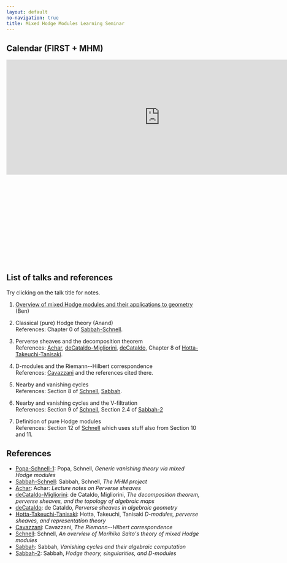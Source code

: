 ```yaml
---
layout: default
no-navigation: true
title: Mixed Hodge Modules Learning Seminar
---
```

## Calendar (FIRST + MHM)

<div class="calendar" style="padding-bottom:45%">
<iframe src="https://calendar.google.com/calendar/embed?showTitle=0&amp;mode=AGENDA&amp;height=300&amp;wkst=1&amp;bgcolor=%23FFFFFF&amp;src=m8mkolro9bjhs8e300v7nmnt84%40group.calendar.google.com&amp;color=%238C500B&amp;ctz=America%2FNew_York" style="border-width:0" width="800" height="300" frameborder="0" scrolling="no"></iframe>
</div>

## List of talks and references 

Try clicking on the talk title for notes.

1. [Overview of mixed Hodge modules and their applications to geometry](mhm1.pdf) (Ben)  

1. Classical (pure) Hodge theory (Anand)  
   References: Chapter 0 of [Sabbah-Schnell]. 
   
1. Perverse sheaves and the decomposition theorem  
   References: [Achar], [deCataldo-Migliorini], [deCataldo], Chapter 8 of [Hotta-Takeuchi-Tanisaki].

1. D-modules and the Riemann--Hilbert correspondence  
   References: [Cavazzani] and the references cited there.

1. Nearby and vanishing cycles  
   References: Section 8 of [Schnell], [Sabbah].

1. Nearby and vanishing cycles and the V-filtration  
   References: Section 9 of [Schnell], Section 2.4 of [Sabbah-2]

1. Definition of pure Hodge modules  
   References: Section 12 of [Schnell] which uses stuff also from Section 10 and 11.

## References


* [Popa-Schnell-1]\: Popa, Schnell, *Generic vanishing theory via mixed Hodge modules*
* [Sabbah-Schnell]\: Sabbah, Schnell, *The MHM project*
* [Achar]\: Achar\: *Lecture notes on Perverse sheaves*
* [deCataldo-Migliorini]\: de Cataldo, Migliorini, *The decomposition theorem, perverse sheaves, and the topology of algebraic maps*
* [deCataldo]\: de Cataldo, *Perverse sheaves in algebraic geometry*
* [Hotta-Takeuchi-Tanisaki]\: Hotta, Takeuchi, Tanisaki *D-modules, perverse sheaves, and representation theory*
* [Cavazzani]\: Cavazzani, *The Riemann--Hilbert correspondence*
* [Schnell]\: Schnell, *An overview of Morihiko Saito's theory of mixed Hodge modules*
* [Sabbah]\: Sabbah, *Vanishing cycles and their algebraic computation*
* [Sabbah-2]\: Sabbah, *Hodge theory, singularities, and D-modules*


[Popa-Schnell-1]: mhmgv.pdf "Popa, Schnell, *Generic vanishing theory via mixed Hodge modules*"
[Sabbah-Schnell]: http://www.cmls.polytechnique.fr/perso/sabbah/MHMProject/mhm.html "Sabbah, Schnell, *The MHM project*"
[Achar]: psln.pdf "Achar: *Lecture notes on Perverse sheaves*"
[deCataldo-Migliorini]: dcm.pdf "de Cataldo, Migliorini, *The decomposition theorem, perverse sheaves, and the topology of algebraic maps*"
[deCataldo]: Cataldo.pdf "de Cataldo, *Perverse sheaves in algebraic geometry*"
[Hotta-Takeuchi-Tanisaki]: hottaetal.pdf "Hotta, Takeuchi, Tanisaki *D-modules, perverse sheaves, and representation theory*"
[Cavazzani]: D-modules.pdf "Cavazzani, *The Riemann--Hilbert correspondence*"
[Schnell]: sanya.pdf "Schnell, *An overview of Morihiko Saito's theory of mixed Hodge modules*"
[Sabbah]: sabbah_notredame1305.pdf "Sabbah, *Vanishing cycles and their algebraic computation*"
[Sabbah-2]: sabbah_luminy07.pdf "Sabbah, *Hodge theory, singularities, and D-modules*"
